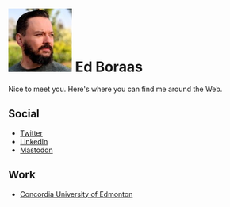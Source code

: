 <h1><img src="assets/EdBoraas-128.jpg" width="128" height="128" alt="Ed Boraas" /> Ed Boraas</h1>

Nice to meet you. Here's where you can find me around the Web.

## Social
- <a rel="me" href="https://twitter.com/EdBoraas">Twitter</a>
- <a rel="me" href="https://linkedin.com/in/EdBoraas">LinkedIn</a>
- <a rel="me" href="https://mstdn.ca/@EdBoraas">Mastodon</a>

## Work
- [Concordia University of Edmonton](https://concordia.ab.ca)
